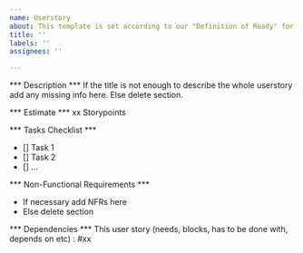 ```yaml
---
name: Userstory
about: This template is set according to our "Definition of Ready" for userstories
title: ''
labels: ''
assignees: ''

---
```


*** Description ***
If the title is not enough to describe the whole userstory add any missing info here. Else delete section.

*** Estimate ***
xx Storypoints

*** Tasks Checklist ***
- [] Task 1
- [] Task 2
- [] ...

*** Non-Functional Requirements ***
- If necessary add NFRs here
- Else delete section

*** Dependencies ***
This user story (needs, blocks, has to be done with, depends on etc) : #xx
